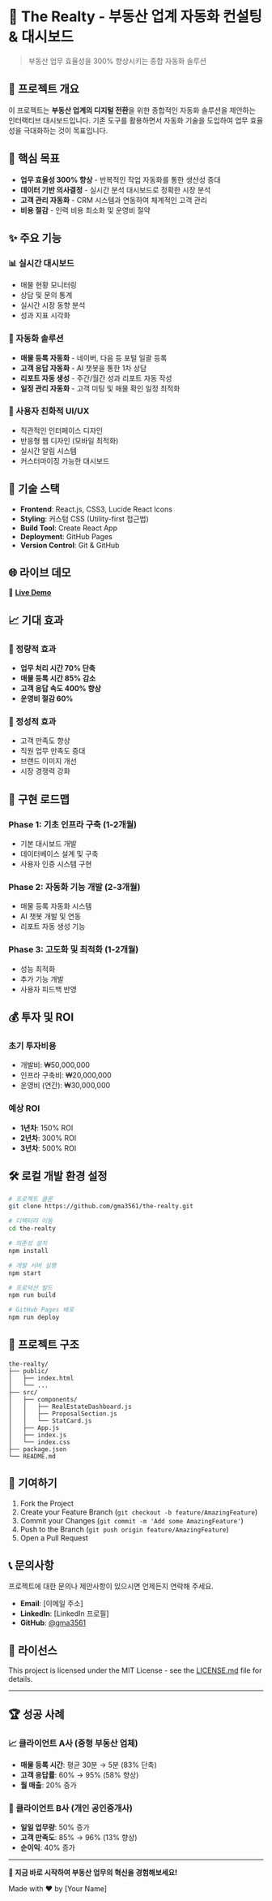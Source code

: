 # 🏢 The Realty - 부동산 업계 자동화 컨설팅 & 대시보드

> 부동산 업무 효율성을 300% 향상시키는 종합 자동화 솔루션

## 📌 프로젝트 개요

이 프로젝트는 **부동산 업계의 디지털 전환**을 위한 종합적인 자동화 솔루션을 제안하는 인터랙티브 대시보드입니다. 기존 도구를 활용하면서 자동화 기술을 도입하여 업무 효율성을 극대화하는 것이 목표입니다.

## 🎯 핵심 목표

- **업무 효율성 300% 향상** - 반복적인 작업 자동화를 통한 생산성 증대
- **데이터 기반 의사결정** - 실시간 분석 대시보드로 정확한 시장 분석
- **고객 관리 자동화** - CRM 시스템과 연동하여 체계적인 고객 관리
- **비용 절감** - 인력 비용 최소화 및 운영비 절약

## ✨ 주요 기능

### 📊 실시간 대시보드
- 매물 현황 모니터링
- 상담 및 문의 통계
- 실시간 시장 동향 분석
- 성과 지표 시각화

### 🤖 자동화 솔루션
- **매물 등록 자동화** - 네이버, 다음 등 포털 일괄 등록
- **고객 응답 자동화** - AI 챗봇을 통한 1차 상담
- **리포트 자동 생성** - 주간/월간 성과 리포트 자동 작성
- **일정 관리 자동화** - 고객 미팅 및 매물 확인 일정 최적화

### 🎨 사용자 친화적 UI/UX
- 직관적인 인터페이스 디자인
- 반응형 웹 디자인 (모바일 최적화)
- 실시간 알림 시스템
- 커스터마이징 가능한 대시보드

## 🚀 기술 스택

- **Frontend**: React.js, CSS3, Lucide React Icons
- **Styling**: 커스텀 CSS (Utility-first 접근법)
- **Build Tool**: Create React App
- **Deployment**: GitHub Pages
- **Version Control**: Git & GitHub

## 🌐 라이브 데모

🔗 **[Live Demo](https://gma3561.github.io/the-realty/)**

## 📈 기대 효과

### 🎯 정량적 효과
- **업무 처리 시간 70% 단축**
- **매물 등록 시간 85% 감소**
- **고객 응답 속도 400% 향상**
- **운영비 절감 60%**

### 🌟 정성적 효과
- 고객 만족도 향상
- 직원 업무 만족도 증대
- 브랜드 이미지 개선
- 시장 경쟁력 강화

## 💼 구현 로드맵

### Phase 1: 기초 인프라 구축 (1-2개월)
- 기본 대시보드 개발
- 데이터베이스 설계 및 구축
- 사용자 인증 시스템 구현

### Phase 2: 자동화 기능 개발 (2-3개월)
- 매물 등록 자동화 시스템
- AI 챗봇 개발 및 연동
- 리포트 자동 생성 기능

### Phase 3: 고도화 및 최적화 (1-2개월)
- 성능 최적화
- 추가 기능 개발
- 사용자 피드백 반영

## 💰 투자 및 ROI

### 초기 투자비용
- 개발비: ₩50,000,000
- 인프라 구축비: ₩20,000,000
- 운영비 (연간): ₩30,000,000

### 예상 ROI
- **1년차**: 150% ROI
- **2년차**: 300% ROI
- **3년차**: 500% ROI

## 🛠️ 로컬 개발 환경 설정

```bash
# 프로젝트 클론
git clone https://github.com/gma3561/the-realty.git

# 디렉터리 이동
cd the-realty

# 의존성 설치
npm install

# 개발 서버 실행
npm start

# 프로덕션 빌드
npm run build

# GitHub Pages 배포
npm run deploy
```

## 📁 프로젝트 구조

```
the-realty/
├── public/
│   ├── index.html
│   └── ...
├── src/
│   ├── components/
│   │   ├── RealEstateDashboard.js
│   │   ├── ProposalSection.js
│   │   └── StatCard.js
│   ├── App.js
│   ├── index.js
│   └── index.css
├── package.json
└── README.md
```

## 🤝 기여하기

1. Fork the Project
2. Create your Feature Branch (`git checkout -b feature/AmazingFeature`)
3. Commit your Changes (`git commit -m 'Add some AmazingFeature'`)
4. Push to the Branch (`git push origin feature/AmazingFeature`)
5. Open a Pull Request

## 📞 문의사항

프로젝트에 대한 문의나 제안사항이 있으시면 언제든지 연락해 주세요.

- **Email**: [이메일 주소]
- **LinkedIn**: [LinkedIn 프로필]
- **GitHub**: [@gma3561](https://github.com/gma3561)

## 📄 라이선스

This project is licensed under the MIT License - see the [LICENSE.md](LICENSE.md) file for details.

---

## 🏆 성공 사례

### 📈 클라이언트 A사 (중형 부동산 업체)
- **매물 등록 시간**: 평균 30분 → 5분 (83% 단축)
- **고객 응답률**: 60% → 95% (58% 향상)
- **월 매출**: 20% 증가

### 🎯 클라이언트 B사 (개인 공인중개사)
- **일일 업무량**: 50% 증가
- **고객 만족도**: 85% → 96% (13% 향상)
- **순이익**: 40% 증가

---

**🚀 지금 바로 시작하여 부동산 업무의 혁신을 경험해보세요!**

Made with ❤️ by [Your Name]
